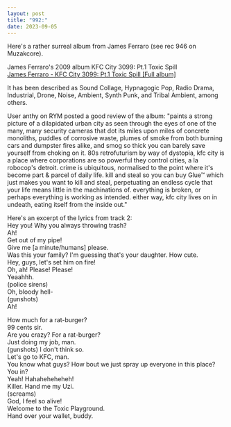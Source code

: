 ```yaml
---
layout: post
title: "992:"
date: 2023-09-05
---
```


Here's a rather surreal album from James Ferraro (see rec 946 on Muzakcore).

James Ferraro's 2009 album KFC City 3099: Pt.1 Toxic Spill  
[James Ferraro \- KFC City 3099: Pt.1 Toxic Spill \[Full album\]](https://youtu.be/lzGpWfFB7aw)

It has been described as Sound Collage, Hypnagogic Pop, Radio Drama, Industrial, Drone, Noise, Ambient, Synth Punk, and Tribal Ambient, among others.

User anthy on RYM posted a good review of the album: "paints a strong picture of a dilapidated urban city as seen through the eyes of one of the many, many security cameras that dot its miles upon miles of concrete monoliths, puddles of corrosive waste, plumes of smoke from both burning cars and dumpster fires alike, and smog so thick you can barely save yourself from choking on it. 80s retrofuturism by way of dystopia, kfc city is a place where corporations are so powerful they control cities, a la robocop's detroit. crime is ubiquitous, normalised to the point where it's become part & parcel of daily life. kill and steal so you can buy Glue™ which just makes you want to kill and steal, perpetuating an endless cycle that your life means little in the machinations of. everything is broken, or perhaps everything is working as intended. either way, kfc city lives on in undeath, eating itself from the inside out."

Here's an excerpt of the lyrics from track 2:  
Hey you\! Why you always throwing trash?  
Ah\!  
Get out of my pipe\!  
Give me \[a minute/humans\] please.  
Was this your family? I'm guessing that's your daughter. How cute.  
Hey, guys, let's set him on fire\!  
Oh, ah\! Please\! Please\!  
Yeaahhh.  
(police sirens)  
Oh, bloody hell-  
(gunshots)  
Ah\!

How much for a rat-burger?  
99 cents sir.  
Are you crazy? For a rat-burger?  
Just doing my job, man.  
(gunshots) I don't think so.  
Let's go to KFC, man.  
You know what guys? How bout we just spray up everyone in this place?  
You in?  
Yeah\! Hahaheheheheh\!  
Killer. Hand me my Uzi.  
(screams)  
God, I feel so alive\!  
Welcome to the Toxic Playground.  
Hand over your wallet, buddy.
